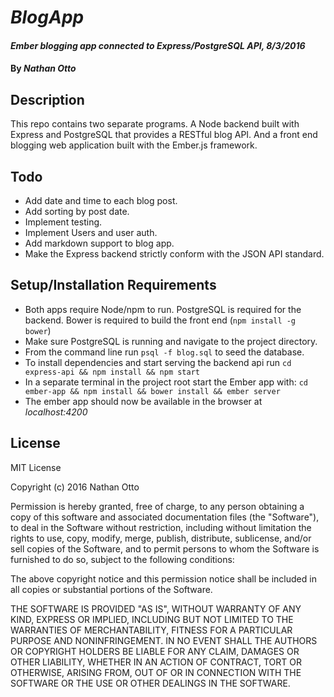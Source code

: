 # _BlogApp_

#### _Ember blogging app connected to Express/PostgreSQL API, 8/3/2016_

#### By _Nathan Otto_

## Description

This repo contains two separate programs. A Node backend built with Express and PostgreSQL that provides a RESTful blog API. And a front end blogging web application built with the Ember.js framework.

## Todo
* Add date and time to each blog post.
* Add sorting by post date.
* Implement testing.
* Implement Users and user auth.
* Add markdown support to blog app.
* Make the Express backend strictly conform with the JSON API standard.

## Setup/Installation Requirements

* Both apps require Node/npm to run. PostgreSQL is required for the backend. Bower is required to build the front end (`npm install -g bower`)
* Make sure PostgreSQL is running and navigate to the project directory.
* From the command line run `psql -f blog.sql` to seed the database.
* To install dependencies and start serving the backend api run `cd express-api && npm install && npm start`
* In a separate terminal in the project root start the Ember app with: `cd ember-app && npm install && bower install && ember server`
* The ember app should now be available in the browser at _localhost:4200_

## License

MIT License

Copyright (c) 2016 Nathan Otto

Permission is hereby granted, free of charge, to any person obtaining a copy
of this software and associated documentation files (the "Software"), to deal
in the Software without restriction, including without limitation the rights
to use, copy, modify, merge, publish, distribute, sublicense, and/or sell
copies of the Software, and to permit persons to whom the Software is
furnished to do so, subject to the following conditions:

The above copyright notice and this permission notice shall be included in all
copies or substantial portions of the Software.

THE SOFTWARE IS PROVIDED "AS IS", WITHOUT WARRANTY OF ANY KIND, EXPRESS OR
IMPLIED, INCLUDING BUT NOT LIMITED TO THE WARRANTIES OF MERCHANTABILITY,
FITNESS FOR A PARTICULAR PURPOSE AND NONINFRINGEMENT. IN NO EVENT SHALL THE
AUTHORS OR COPYRIGHT HOLDERS BE LIABLE FOR ANY CLAIM, DAMAGES OR OTHER
LIABILITY, WHETHER IN AN ACTION OF CONTRACT, TORT OR OTHERWISE, ARISING FROM,
OUT OF OR IN CONNECTION WITH THE SOFTWARE OR THE USE OR OTHER DEALINGS IN THE
SOFTWARE.
